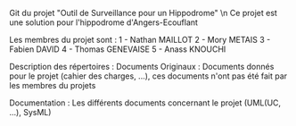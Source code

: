 Git du projet "Outil de Surveillance pour un Hippodrome" \n
Ce projet est une solution pour l'hippodrome d'Angers-Ecouflant

Les membres du projet sont :
  1 - Nathan MAILLOT
  2 - Mory METAIS
  3 - Fabien DAVID
  4 - Thomas GENEVAISE
  5 - Anass KNOUCHI

Description des répertoires :
  Documents Originaux :
    Documents donnés pour le projet (cahier des charges, ...), ces documents n'ont pas été fait par les membres du projets
    
  Documentation :
    Les différents documents concernant le projet (UML(UC, ...), SysML)
